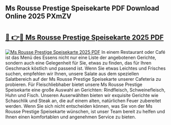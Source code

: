 ## Ms Rousse Prestige Speisekarte PDF Download Online 2025 PXmZV

# <h2><a href="http://gc8mhb.nevu.top/?p=Ms+Rousse+Prestige+Speisekarte">🔗 👉🔴 Ms Rousse Prestige Speisekarte 2025 PDF</a></h2>

[![Ms Rousse Prestige Speisekarte 2025 PDF](https://i.imgur.com/dBaPXMq.png)](http://gc8mhb.nevu.top/?p=Ms+Rousse+Prestige+Speisekarte)
In einem Restaurant oder Café ist das Menü des Essens nicht nur eine Liste der angebotenen Gerichte, sondern auch eine Gelegenheit für Sie, etwas zu finden, das für Ihren Geschmack köstlich und passend ist. Wenn Sie etwas Leichtes und Frisches suchen, empfehlen wir Ihnen, unsere Salate aus dem speziellen Salatbereich auf der Ms Rousse Prestige Speisekarte unserer Cafeteria zu probieren. Für Fleischliebhaber bietet unsere Ms Rousse Prestige Speisekarte eine große Auswahl an Gerichten: Rindfleisch, Schweinefleisch, Huhn und Fisch. Unseren Auserwählten bieten wir exquisite Gerichte wie Schaschlik und Steak an, die auf einem alten, natürlichen Feuer zubereitet werden. Wenn Sie sich nicht entscheiden können, was Sie von der Ms Rousse Prestige Speisekarte wünschen, ist unser Team bereit zu helfen und Ihnen einen komfortablen und angenehmen Service zu bieten.

